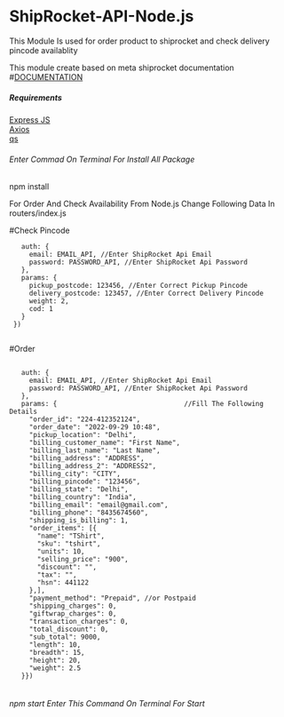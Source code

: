 # ShipRocket-API-Node.js
This Module Is used for order product to shiprocket and check delivery pincode availablity

This module create based on meta shiprocket documentation
<br>
#[DOCUMENTATION](https://apidocs.shiprocket.in/)

<h5>Requirements</h5>

[Express JS](https://expressjs.com/)
<br>
[Axios](https://www.npmjs.com/package/axios)
<br>
[qs](https://www.npmjs.com/package/qs)

<h6>Enter Commad On Terminal For Install All Package</h6>
npm install 

For Order And Check Availability From Node.js Change Following Data In routers/index.js

#Check Pincode

 ``` 
    auth: {
      email: EMAIL_API, //Enter ShipRocket Api Email
      password: PASSWORD_API, //Enter ShipRocket Api Password
    },
    params: {
      pickup_postcode: 123456, //Enter Correct Pickup Pincode 
      delivery_postcode: 123457, //Enter Correct Delivery Pincode 
      weight: 2,
      cod: 1
    }
  })
  
 ``` 
 
#Order

 ``` 
 
    auth: {
      email: EMAIL_API, //Enter ShipRocket Api Email
      password: PASSWORD_API, //Enter ShipRocket Api Password
    },
    params: {                                //Fill The Following Details
      "order_id": "224-412352124",
      "order_date": "2022-09-29 10:48",
      "pickup_location": "Delhi",
      "billing_customer_name": "First Name",
      "billing_last_name": "Last Name",
      "billing_address": "ADDRESS",
      "billing_address_2": "ADDRESS2",
      "billing_city": "CITY",
      "billing_pincode": "123456",
      "billing_state": "Delhi",
      "billing_country": "India",
      "billing_email": "email@gmail.com",
      "billing_phone": "8435674560",
      "shipping_is_billing": 1,
      "order_items": [{
        "name": "TShirt",
        "sku": "tshirt",
        "units": 10,
        "selling_price": "900",
        "discount": "",
        "tax": "",
        "hsn": 441122
      },],
      "payment_method": "Prepaid", //or Postpaid
      "shipping_charges": 0,
      "giftwrap_charges": 0,
      "transaction_charges": 0,
      "total_discount": 0,
      "sub_total": 9000,
      "length": 10,
      "breadth": 15,
      "height": 20,
      "weight": 2.5
    }})
    
   ``` 
  
  <h6>npm start Enter This Command On Terminal For Start</h6>
